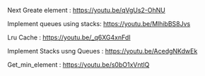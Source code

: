 Next Greate element : https://youtu.be/qVgUs2-OhNU

Implement queues using stacks:  https://youtu.be/MlhibBS8Jvs

Lru Cache : https://youtu.be/_q6XG4xnFdI

Implement Stacks usng Queues : https://youtu.be/AcedgNKdwEk

Get_min_element : https://youtu.be/s0bO1xVntlQ
